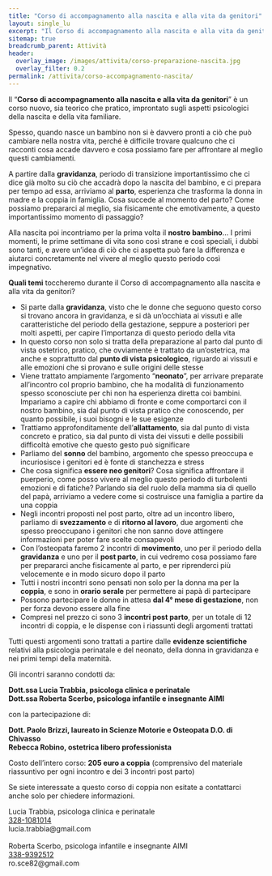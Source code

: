 ```yaml
---
title: "Corso di accompagnamento alla nascita e alla vita da genitori"
layout: single_lu
excerpt: "Il Corso di accompagnamento alla nascita e alla vita da genitori è un corso nuovo, sia teorico che pratico, improntato sugli aspetti psicologici della nascita e della vita familiare."
sitemap: true
breadcrumb_parent: Attività
header:
  overlay_image: /images/attivita/corso-preparazione-nascita.jpg
  overlay_filter: 0.2
permalink: /attivita/corso-accompagnamento-nascita/
---
```

Il “**Corso di accompagnamento alla nascita e alla vita da genitori**” è un corso nuovo, sia teorico che pratico, improntato sugli aspetti psicologici della nascita e della vita familiare.

Spesso, quando nasce un bambino non si è davvero pronti a ciò che può cambiare nella nostra vita, perché è difficile trovare qualcuno che ci racconti cosa accade davvero e cosa possiamo fare per affrontare al meglio questi cambiamenti.

A partire dalla **gravidanza**, periodo di transizione importantissimo che ci dice già molto su ciò che accadrà dopo la nascita del bambino, e ci prepara per tempo ad essa, arriviamo al **parto**, esperienza che trasforma la donna in madre e la coppia in famiglia. Cosa succede al momento del parto? Come possiamo prepararci al meglio, sia fisicamente che emotivamente, a questo importantissimo momento di passaggio?

Alla nascita poi incontriamo per la prima volta il **nostro bambino**... I primi momenti, le prime settimane di vita sono così strane e così speciali, i dubbi sono tanti, e avere un’idea di ciò che ci aspetta può fare la differenza e aiutarci concretamente nel vivere al meglio questo periodo così impegnativo.

**Quali temi** toccheremo durante il Corso di accompagnamento alla nascita e alla vita da genitori?

+ Si parte dalla **gravidanza**, visto che le donne che seguono questo corso si trovano ancora in gravidanza, e si dà un’occhiata ai vissuti e alle caratteristiche del periodo della gestazione, seppure a posteriori per molti aspetti, per capire l’importanza di questo periodo della vita
+ In questo corso non solo si tratta della preparazione al parto dal punto di vista ostetrico, pratico, che ovviamente è trattato da un’ostetrica, ma anche e soprattutto dal **punto di vista psicologico**, riguardo ai vissuti e alle emozioni che si provano e sulle origini delle stesse
+ Viene trattato ampiamente l’argomento “**neonato**”, per arrivare preparate all’incontro col proprio bambino, che ha modalità di funzionamento spesso sconosciute per chi non ha esperienza diretta coi bambini. Impariamo a capire chi abbiamo di fronte e come comportarci con il nostro bambino, sia dal punto di vista pratico che conoscendo, per quanto possibile, i suoi bisogni e le sue esigenze
+ Trattiamo approfonditamente dell’**allattamento**, sia dal punto di vista concreto e pratico, sia dal punto di vista dei vissuti e delle possibili difficoltà emotive che questo gesto può significare
+ Parliamo del **sonno** del bambino, argomento che spesso preoccupa e incuriosisce i genitori ed è fonte di stanchezza e stress
+ Che cosa significa **essere neo genitori**? Cosa significa affrontare il puerperio, come posso vivere al meglio questo periodo di turbolenti emozioni e di fatiche? Parlando sia del ruolo della mamma sia di quello del papà, arriviamo a vedere come si costruisce una famiglia a partire da una coppia
+ Negli incontri proposti nel post parto, oltre ad un incontro libero, parliamo di **svezzamento** e di **ritorno al lavoro**, due argomenti che spesso preoccupano i genitori che non sanno dove attingere informazioni per poter fare scelte consapevoli
+ Con l’osteopata faremo 2 incontri di **movimento**, uno per il periodo della **gravidanza** e uno per il **post parto**, in cui vedremo cosa possiamo fare per prepararci anche fisicamente al parto, e per riprenderci più velocemente e in modo sicuro dopo il parto
+ Tutti i nostri incontri sono pensati non solo per la donna ma per la **coppia**, e sono in **orario serale** per permettere ai papà di partecipare
+ Possono partecipare le donne in attesa **dal 4° mese di gestazione**, non per forza devono essere alla fine
+ Compresi nel prezzo ci sono 3 **incontri post parto**, per un totale di 12 incontri di coppia, e le dispense con i riassunti degli argomenti trattati 

Tutti questi argomenti sono trattati a partire dalle **evidenze scientifiche** relativi alla psicologia perinatale e del neonato, della donna in gravidanza e nei primi tempi della maternità.

Gli incontri saranno condotti da: 

**Dott.ssa Lucia Trabbia, psicologa clinica e perinatale**<br>
**Dott.ssa Roberta Scerbo, psicologa infantile e insegnante AIMI**

con la partecipazione di:

**Dott. Paolo Brizzi, laureato in Scienze Motorie e Osteopata D.O. di Chivasso**<br>
**Rebecca Robino, ostetrica libero professionista**

Costo dell’intero corso: **205 euro a coppia** (comprensivo del materiale riassuntivo per ogni incontro e dei 3 incontri post parto)

Se siete interessate a questo corso di coppia non esitate a contattarci anche solo per chiedere informazioni.

>
Lucia Trabbia, psicologa clinica e perinatale<br><a href="tel:+39 328 108 1014">328-1081014</a><br>&#108;&#117;&#099;&#105;&#097;&#046;&#116;&#114;&#097;&#098;&#098;&#105;&#097;&#064;&#103;&#109;&#097;&#105;&#108;&#046;&#099;&#111;&#109;<br><br>Roberta Scerbo, psicologa infantile e insegnante AIMI<br><a href="tel:+39 338 939 2512">338-9392512</a><br>ro&#46;&#115;ce82&#64;&#103;ma&#105;l&#46;&#99;om